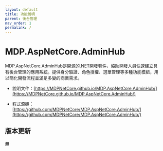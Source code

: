 ```yaml
---
layout: default
title: 功能說明
parent: 後台管理
nav_order: 1
permalink: /
---
```



# MDP.AspNetCore.AdminHub

MDP.AspNetCore.AdminHub是開源的.NET開發套件，協助開發人員快速建立具有後台管理的應用系統。提供身分驗證、角色授權、選單管理等多種功能模組，用以簡化開發流程並滿足多變的商業需求。

- 說明文件：[https://MDPNetCore.github.io/MDP.AspNetCore.AdminHub/](https://MDPNetCore.github.io/MDP.AspNetCore.AdminHub/)

- 程式源碼：[https://github.com/MDPNetCore/MDP.AspNetCore.AdminHub/](https://github.com/MDPNetCore/MDP.AspNetCore.AdminHub/)


## 版本更新

無